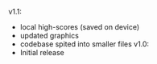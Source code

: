 v1.1:
- local high-scores (saved on device)
- updated graphics
- codebase spited into smaller files
v1.0:
- Initial release